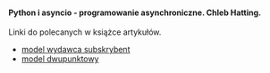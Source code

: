 
#### Python i asyncio - programowanie asynchroniczne. Chleb Hatting.

Linki do polecanych w książce artykułów.


- [model wydawca subskrybent](https://en.wikipedia.org/wiki/JakartaMessaging#Publish-and-subscribe_model)
- [model dwupunktowy](https://Jakarta_Messaging#Point-to-point_model)